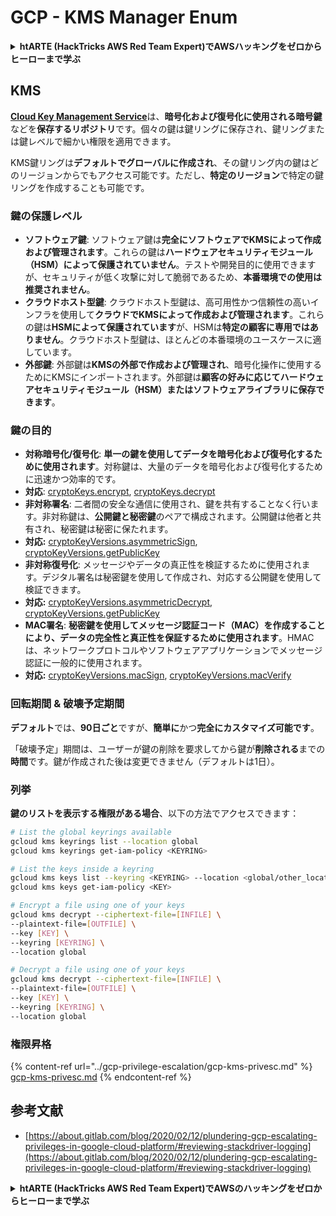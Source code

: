 # GCP - KMS Manager Enum

<details>

<summary><strong>htARTE (HackTricks AWS Red Team Expert)でAWSハッキングをゼロからヒーローまで学ぶ</strong></summary>

HackTricksをサポートする他の方法:

* **HackTricksにあなたの会社を広告したい**、または**HackTricksをPDFでダウンロードしたい**場合は、[**サブスクリプションプラン**](https://github.com/sponsors/carlospolop)をチェックしてください！
* [**公式PEASS & HackTricksグッズ**](https://peass.creator-spring.com)を入手する
* [**The PEASS Family**](https://opensea.io/collection/the-peass-family)を発見し、独占的な[**NFTs**](https://opensea.io/collection/the-peass-family)のコレクションをチェックする
* 💬 [**Discordグループ**](https://discord.gg/hRep4RUj7f)に**参加する**か、[**telegramグループ**](https://t.me/peass)に参加するか、**Twitter** 🐦 [**@carlospolopm**](https://twitter.com/carlospolopm)を**フォローする**。
* **HackTricks**の[**GitHubリポジトリ**](https://github.com/carlospolop/hacktricks)と[**HackTricks Cloud**](https://github.com/carlospolop/hacktricks-cloud)にPRを提出して、あなたのハッキングのコツを共有する。

</details>

## KMS

[**Cloud Key Management Service**](https://cloud.google.com/kms/docs/)は、**暗号化および復号化に使用される暗号鍵**などを**保存するリポジトリ**です。個々の鍵は鍵リングに保存され、鍵リングまたは鍵レベルで細かい権限を適用できます。

KMS鍵リングは**デフォルトでグローバルに作成され**、その鍵リング内の鍵はどのリージョンからでもアクセス可能です。ただし、**特定のリージョン**で特定の鍵リングを作成することも可能です。

### 鍵の保護レベル

* **ソフトウェア鍵**: ソフトウェア鍵は**完全にソフトウェアでKMSによって作成および管理されます**。これらの鍵は**ハードウェアセキュリティモジュール（HSM）によって保護されていません**。テストや開発目的に使用できますが、セキュリティが低く攻撃に対して脆弱であるため、**本番環境での使用は推奨されません**。
* **クラウドホスト型鍵**: クラウドホスト型鍵は、高可用性かつ信頼性の高いインフラを使用して**クラウドでKMSによって作成および管理されます**。これらの鍵は**HSMによって保護されています**が、HSMは**特定の顧客に専用ではありません**。クラウドホスト型鍵は、ほとんどの本番環境のユースケースに適しています。
* **外部鍵**: 外部鍵は**KMSの外部で作成および管理され**、暗号化操作に使用するためにKMSにインポートされます。外部鍵は**顧客の好みに応じてハードウェアセキュリティモジュール（HSM）またはソフトウェアライブラリに保存できます**。

### 鍵の目的

* **対称暗号化/復号化**: **単一の鍵を使用してデータを暗号化および復号化するために使用されます**。対称鍵は、大量のデータを暗号化および復号化するために迅速かつ効率的です。
* **対応**: [cryptoKeys.encrypt](https://cloud.google.com/kms/docs/reference/rest/v1/projects.locations.keyRings.cryptoKeys/encrypt), [cryptoKeys.decrypt](https://cloud.google.com/kms/docs/reference/rest/v1/projects.locations.keyRings.cryptoKeys/decrypt)
* **非対称署名**: 二者間の安全な通信に使用され、鍵を共有することなく行います。非対称鍵は、**公開鍵と秘密鍵**のペアで構成されます。公開鍵は他者と共有され、秘密鍵は秘密に保たれます。
* **対応:** [cryptoKeyVersions.asymmetricSign](https://cloud.google.com/kms/docs/reference/rest/v1/projects.locations.keyRings.cryptoKeys.cryptoKeyVersions/asymmetricSign), [cryptoKeyVersions.getPublicKey](https://cloud.google.com/kms/docs/reference/rest/v1/projects.locations.keyRings.cryptoKeys.cryptoKeyVersions/getPublicKey)
* **非対称復号化**: メッセージやデータの真正性を検証するために使用されます。デジタル署名は秘密鍵を使用して作成され、対応する公開鍵を使用して検証できます。
* **対応:** [cryptoKeyVersions.asymmetricDecrypt](https://cloud.google.com/kms/docs/reference/rest/v1/projects.locations.keyRings.cryptoKeys.cryptoKeyVersions/asymmetricDecrypt), [cryptoKeyVersions.getPublicKey](https://cloud.google.com/kms/docs/reference/rest/v1/projects.locations.keyRings.cryptoKeys.cryptoKeyVersions/getPublicKey)
* **MAC署名**: **秘密鍵を使用してメッセージ認証コード（MAC）を作成することにより、データの完全性と真正性を保証するために使用されます**。HMACは、ネットワークプロトコルやソフトウェアアプリケーションでメッセージ認証に一般的に使用されます。
* **対応:** [cryptoKeyVersions.macSign](https://cloud.google.com/kms/docs/reference/rest/v1/projects.locations.keyRings.cryptoKeys.cryptoKeyVersions/macSign), [cryptoKeyVersions.macVerify](https://cloud.google.com/kms/docs/reference/rest/v1/projects.locations.keyRings.cryptoKeys.cryptoKeyVersions/macVerify)

### 回転期間 & 破壊予定期間

**デフォルト**では、**90日ごと**ですが、**簡単に**かつ**完全にカスタマイズ可能です**。

「破壊予定」期間は、ユーザーが鍵の削除を要求してから鍵が**削除される**までの**時間**です。鍵が作成された後は変更できません（デフォルトは1日）。

### 列挙

**鍵のリストを表示する権限がある場合**、以下の方法でアクセスできます：
```bash
# List the global keyrings available
gcloud kms keyrings list --location global
gcloud kms keyrings get-iam-policy <KEYRING>

# List the keys inside a keyring
gcloud kms keys list --keyring <KEYRING> --location <global/other_locations>
gcloud kms keys get-iam-policy <KEY>

# Encrypt a file using one of your keys
gcloud kms decrypt --ciphertext-file=[INFILE] \
--plaintext-file=[OUTFILE] \
--key [KEY] \
--keyring [KEYRING] \
--location global

# Decrypt a file using one of your keys
gcloud kms decrypt --ciphertext-file=[INFILE] \
--plaintext-file=[OUTFILE] \
--key [KEY] \
--keyring [KEYRING] \
--location global
```
### 権限昇格

{% content-ref url="../gcp-privilege-escalation/gcp-kms-privesc.md" %}
[gcp-kms-privesc.md](../gcp-privilege-escalation/gcp-kms-privesc.md)
{% endcontent-ref %}

## 参考文献

* [https://about.gitlab.com/blog/2020/02/12/plundering-gcp-escalating-privileges-in-google-cloud-platform/#reviewing-stackdriver-logging](https://about.gitlab.com/blog/2020/02/12/plundering-gcp-escalating-privileges-in-google-cloud-platform/#reviewing-stackdriver-logging)

<details>

<summary><strong>htARTE (HackTricks AWS Red Team Expert)でAWSのハッキングをゼロからヒーローまで学ぶ</strong></summary>

HackTricksをサポートする他の方法:

* **HackTricksにあなたの会社を広告したい**、または**HackTricksをPDFでダウンロードしたい**場合は、[**サブスクリプションプラン**](https://github.com/sponsors/carlospolop)をチェックしてください！
* [**公式PEASS & HackTricksグッズ**](https://peass.creator-spring.com)を入手する
* [**The PEASS Family**](https://opensea.io/collection/the-peass-family)を発見する、私たちの独占的な[**NFTs**](https://opensea.io/collection/the-peass-family)のコレクション
* 💬 [**Discordグループ**](https://discord.gg/hRep4RUj7f)や[**telegramグループ**](https://t.me/peass)に**参加する**か、**Twitter** 🐦 [**@carlospolopm**](https://twitter.com/carlospolopm)を**フォローする**。
* **HackTricks**と[**HackTricks Cloud**](https://github.com/carlospolop/hacktricks-cloud)のgithubリポジトリにPRを提出して、あなたのハッキングのコツを**共有する**。

</details>
